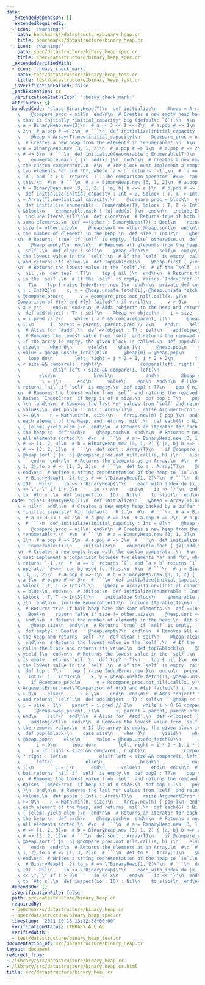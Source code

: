 ```yaml
---
data:
  _extendedDependsOn: []
  _extendedRequiredBy:
  - icon: ':warning:'
    path: benchmarks/datastructure/binary_heap.cr
    title: benchmarks/datastructure/binary_heap.cr
  - icon: ':warning:'
    path: spec/datastructure/binary_heap_spec.cr
    title: spec/datastructure/binary_heap_spec.cr
  _extendedVerifiedWith:
  - icon: ':heavy_check_mark:'
    path: test/datastructure/binary_heap_test.cr
    title: test/datastructure/binary_heap_test.cr
  _isVerificationFailed: false
  _pathExtension: cr
  _verificationStatusIcon: ':heavy_check_mark:'
  attributes: {}
  bundledCode: "class BinaryHeap(T)\n  def initialize\n    @heap = Array(T).new\n\
    \    @compare_proc = nil\n  end\n\n  # Creates a new empty heap backed by a buffer\
    \ that is initially *initial_capacity* big (default: `0`).\n  #\n  # ```\n  #\
    \ a = BinaryHeap.new(3)\n  # a << 3 << 1 << 2\n  # a.pop # => 1\n  # a.pop # =>\
    \ 2\n  # a.pop # => 3\n  # ```\n  def initialize(initial_capacity : Int = 0)\n\
    \    @heap = Array(T).new(initial_capacity)\n    @compare_proc = nil\n  end\n\n\
    \  # Creates a new heap from the elements in *enumerable*.\n  #\n  # ```\n  #\
    \ a = BinaryHeap.new [3, 1, 2]\n  # a.pop # => 1\n  # a.pop # => 2\n  # a.pop\
    \ # => 3\n  # ```\n  def initialize(enumerable : Enumerable(T))\n    initialize\n\
    \    enumerable.each { |x| add(x) }\n  end\n\n  # Creates a new empty heap with\
    \ the custom comperator.\n  #\n  # The block must implement a comparison between\
    \ two elements *a* and *b*, where `a < b` returns `-1`,\n  # `a == b` returns\
    \ `0`, and `a > b` returns `1`. The comparison operator `#<=>` can be used for\
    \ this.\n  #\n  # ```\n  # a = BinaryHeap.new [3, 1, 2]\n  # a.pop # => 1\n  #\
    \ b = BinaryHeap.new [3, 1, 2] { |a, b| b <=> a }\n  # b.pop # => 3\n  # ```\n\
    \  def initialize(initial_capacity : Int = 0, &block : T, T -> Int32?)\n    @heap\
    \ = Array(T).new(initial_capacity)\n    @compare_proc = block\n  end\n\n  # :ditto:\n\
    \  def initialize(enumerable : Enumerable(T), &block : T, T -> Int32?)\n    initialize\
    \ &block\n    enumerable.each { |x| add(x) }\n  end\n\n  include Enumerable(T)\n\
    \  include Iterable(T)\n\n  def_clone\n\n  # Returns true if both heap have the\
    \ same elements.\n  def ==(other : BinaryHeap(T)) : Bool\n    return false if\
    \ size != other.size\n    @heap.sort == other.@heap.sort\n  end\n\n  # Returns\
    \ the number of elements in the heap.\n  def size : Int32\n    @heap.size\n  end\n\
    \n  # Returns `true` if `self` is empty, `false` otherwise.\n  def empty? : Bool\n\
    \    @heap.empty?\n  end\n\n  # Removes all elements from the heap and returns\
    \ `self`.\n  def clear : self\n    @heap.clear\n    self\n  end\n\n  # Returns\
    \ the lowest value in the `self`.\n  # If the `self` is empty, calls the block\
    \ and returns its value.\n  def top(&block)\n    @heap.first { yield }\n  end\n\
    \n  # Returns the lowest value in the `self`.\n  # If the `self` is empty, returns\
    \ `nil`.\n  def top? : T?\n    top { nil }\n  end\n\n  # Returns the lowest value\
    \ in the `self`.\n  # If the `self` is empty, raises `IndexError`.\n  def top\
    \ : T\n    top { raise IndexError.new }\n  end\n\n  private def compare(i : Int32,\
    \ j : Int32)\n    x, y = @heap.unsafe_fetch(i), @heap.unsafe_fetch(j)\n    if\
    \ @compare_proc\n      v = @compare_proc.not_nil!.call(x, y)\n      raise ArgumentError.new(\"\
    Comparison of #{x} and #{y} failed\") if v.nil?\n      v > 0\n    else\n     \
    \ x > y\n    end\n  end\n\n  # Adds *object* to the heap and returns `self`.\n\
    \  def add(object : T) : self\n    @heap << object\n    i = size - 1\n    parent\
    \ = i.pred // 2\n    while i > 0 && compare(parent, i)\n      @heap.swap(parent,\
    \ i)\n      i, parent = parent, parent.pred // 2\n    end\n    self\n  end\n\n\
    \  # Alias for `#add`.\n  def <<(object : T) : self\n    add(object)\n  end\n\n\
    \  # Removes the lowest value from `self` and returns the removed value.\n  #\
    \ If the array is empty, the given block is called.\n  def pop(&block)\n    case\
    \ size\n    when 0\n      yield\n    when 1\n      @heap.pop\n    else\n     \
    \ value = @heap.unsafe_fetch(0)\n      @heap[0] = @heap.pop\n      i = 0\n   \
    \   loop do\n        left, right = i * 2 + 1, i * 2 + 2\n        j = if right\
    \ < size && compare(i, right)\n              compare(left, right) ? right : left\n\
    \            elsif left < size && compare(i, left)\n              left\n     \
    \       else\n              break\n            end\n        @heap.swap(i, j)\n\
    \        i = j\n      end\n      value\n    end\n  end\n\n  # Like `#pop`, but\
    \ returns `nil` if `self` is empty.\n  def pop? : T?\n    pop { nil }\n  end\n\
    \n  # Removes the lowest value from `self` and returns the removed value.\n  #\
    \ Raises `IndexError` if heap is of 0 size.\n  def pop : T\n    pop { raise IndexError.new\
    \ }\n  end\n\n  # Removes the last *n* values from `self` ahd returns the removed\
    \ values.\n  def pop(n : Int) : Array(T)\n    raise ArgumentError.new unless n\
    \ >= 0\n    n = Math.min(n, size)\n    Array.new(n) { pop }\n  end\n\n  # Yields\
    \ each element of the heap, and returns `nil`.\n  def each(&) : Nil\n    @heap.each\
    \ { |elem| yield elem }\n  end\n\n  # Returns an iterator for each element of\
    \ the heap.\n  def each\n    @heap.each\n  end\n\n  # Returns a new array with\
    \ all elements sorted.\n  #\n  # ```\n  # a = BinaryHeap.new [3, 1, 2]\n  # a.sort\
    \ # => [1, 2, 3]\n  # b = BinaryHeap.new [3, 1, 2] { |a, b| b <=> a }\n  # b.sort\
    \ # => [3, 2, 1]\n  # ```\n  def sort : Array(T)\n    if @compare_proc\n     \
    \ @heap.sort { |a, b| @compare_proc.not_nil!.call(a, b) }\n    else\n      @heap.sort\n\
    \    end\n  end\n\n  # Returns the elements as an Array.\n  #\n  # ```\n  # BinaryHeap{3,\
    \ 1, 2}.to_a # => [1, 3, 2]\n  # ```\n  def to_a : Array(T)\n    @heap.dup\n \
    \ end\n\n  # Writes a string representation of the heap to `io`.\n  #\n  # ```\n\
    \  # BinaryHeap{1, 2}.to_s # => \"BinaryHeap{1, 2}\"\n  # ```\n  def to_s(io :\
    \ IO) : Nil\n    io << \"BinaryHeap{\"\n    each_with_index do |x, i|\n      io\
    \ << \", \" if i > 0\n      io << x\n    end\n    io << '}'\n  end\n\n  # Same\
    \ to `#to_s`.\n  def inspect(io : IO) : Nil\n    to_s(io)\n  end\nend\n"
  code: "class BinaryHeap(T)\n  def initialize\n    @heap = Array(T).new\n    @compare_proc\
    \ = nil\n  end\n\n  # Creates a new empty heap backed by a buffer that is initially\
    \ *initial_capacity* big (default: `0`).\n  #\n  # ```\n  # a = BinaryHeap.new(3)\n\
    \  # a << 3 << 1 << 2\n  # a.pop # => 1\n  # a.pop # => 2\n  # a.pop # => 3\n\
    \  # ```\n  def initialize(initial_capacity : Int = 0)\n    @heap = Array(T).new(initial_capacity)\n\
    \    @compare_proc = nil\n  end\n\n  # Creates a new heap from the elements in\
    \ *enumerable*.\n  #\n  # ```\n  # a = BinaryHeap.new [3, 1, 2]\n  # a.pop # =>\
    \ 1\n  # a.pop # => 2\n  # a.pop # => 3\n  # ```\n  def initialize(enumerable\
    \ : Enumerable(T))\n    initialize\n    enumerable.each { |x| add(x) }\n  end\n\
    \n  # Creates a new empty heap with the custom comperator.\n  #\n  # The block\
    \ must implement a comparison between two elements *a* and *b*, where `a < b`\
    \ returns `-1`,\n  # `a == b` returns `0`, and `a > b` returns `1`. The comparison\
    \ operator `#<=>` can be used for this.\n  #\n  # ```\n  # a = BinaryHeap.new\
    \ [3, 1, 2]\n  # a.pop # => 1\n  # b = BinaryHeap.new [3, 1, 2] { |a, b| b <=>\
    \ a }\n  # b.pop # => 3\n  # ```\n  def initialize(initial_capacity : Int = 0,\
    \ &block : T, T -> Int32?)\n    @heap = Array(T).new(initial_capacity)\n    @compare_proc\
    \ = block\n  end\n\n  # :ditto:\n  def initialize(enumerable : Enumerable(T),\
    \ &block : T, T -> Int32?)\n    initialize &block\n    enumerable.each { |x| add(x)\
    \ }\n  end\n\n  include Enumerable(T)\n  include Iterable(T)\n\n  def_clone\n\n\
    \  # Returns true if both heap have the same elements.\n  def ==(other : BinaryHeap(T))\
    \ : Bool\n    return false if size != other.size\n    @heap.sort == other.@heap.sort\n\
    \  end\n\n  # Returns the number of elements in the heap.\n  def size : Int32\n\
    \    @heap.size\n  end\n\n  # Returns `true` if `self` is empty, `false` otherwise.\n\
    \  def empty? : Bool\n    @heap.empty?\n  end\n\n  # Removes all elements from\
    \ the heap and returns `self`.\n  def clear : self\n    @heap.clear\n    self\n\
    \  end\n\n  # Returns the lowest value in the `self`.\n  # If the `self` is empty,\
    \ calls the block and returns its value.\n  def top(&block)\n    @heap.first {\
    \ yield }\n  end\n\n  # Returns the lowest value in the `self`.\n  # If the `self`\
    \ is empty, returns `nil`.\n  def top? : T?\n    top { nil }\n  end\n\n  # Returns\
    \ the lowest value in the `self`.\n  # If the `self` is empty, raises `IndexError`.\n\
    \  def top : T\n    top { raise IndexError.new }\n  end\n\n  private def compare(i\
    \ : Int32, j : Int32)\n    x, y = @heap.unsafe_fetch(i), @heap.unsafe_fetch(j)\n\
    \    if @compare_proc\n      v = @compare_proc.not_nil!.call(x, y)\n      raise\
    \ ArgumentError.new(\"Comparison of #{x} and #{y} failed\") if v.nil?\n      v\
    \ > 0\n    else\n      x > y\n    end\n  end\n\n  # Adds *object* to the heap\
    \ and returns `self`.\n  def add(object : T) : self\n    @heap << object\n   \
    \ i = size - 1\n    parent = i.pred // 2\n    while i > 0 && compare(parent, i)\n\
    \      @heap.swap(parent, i)\n      i, parent = parent, parent.pred // 2\n   \
    \ end\n    self\n  end\n\n  # Alias for `#add`.\n  def <<(object : T) : self\n\
    \    add(object)\n  end\n\n  # Removes the lowest value from `self` and returns\
    \ the removed value.\n  # If the array is empty, the given block is called.\n\
    \  def pop(&block)\n    case size\n    when 0\n      yield\n    when 1\n     \
    \ @heap.pop\n    else\n      value = @heap.unsafe_fetch(0)\n      @heap[0] = @heap.pop\n\
    \      i = 0\n      loop do\n        left, right = i * 2 + 1, i * 2 + 2\n    \
    \    j = if right < size && compare(i, right)\n              compare(left, right)\
    \ ? right : left\n            elsif left < size && compare(i, left)\n        \
    \      left\n            else\n              break\n            end\n        @heap.swap(i,\
    \ j)\n        i = j\n      end\n      value\n    end\n  end\n\n  # Like `#pop`,\
    \ but returns `nil` if `self` is empty.\n  def pop? : T?\n    pop { nil }\n  end\n\
    \n  # Removes the lowest value from `self` and returns the removed value.\n  #\
    \ Raises `IndexError` if heap is of 0 size.\n  def pop : T\n    pop { raise IndexError.new\
    \ }\n  end\n\n  # Removes the last *n* values from `self` ahd returns the removed\
    \ values.\n  def pop(n : Int) : Array(T)\n    raise ArgumentError.new unless n\
    \ >= 0\n    n = Math.min(n, size)\n    Array.new(n) { pop }\n  end\n\n  # Yields\
    \ each element of the heap, and returns `nil`.\n  def each(&) : Nil\n    @heap.each\
    \ { |elem| yield elem }\n  end\n\n  # Returns an iterator for each element of\
    \ the heap.\n  def each\n    @heap.each\n  end\n\n  # Returns a new array with\
    \ all elements sorted.\n  #\n  # ```\n  # a = BinaryHeap.new [3, 1, 2]\n  # a.sort\
    \ # => [1, 2, 3]\n  # b = BinaryHeap.new [3, 1, 2] { |a, b| b <=> a }\n  # b.sort\
    \ # => [3, 2, 1]\n  # ```\n  def sort : Array(T)\n    if @compare_proc\n     \
    \ @heap.sort { |a, b| @compare_proc.not_nil!.call(a, b) }\n    else\n      @heap.sort\n\
    \    end\n  end\n\n  # Returns the elements as an Array.\n  #\n  # ```\n  # BinaryHeap{3,\
    \ 1, 2}.to_a # => [1, 3, 2]\n  # ```\n  def to_a : Array(T)\n    @heap.dup\n \
    \ end\n\n  # Writes a string representation of the heap to `io`.\n  #\n  # ```\n\
    \  # BinaryHeap{1, 2}.to_s # => \"BinaryHeap{1, 2}\"\n  # ```\n  def to_s(io :\
    \ IO) : Nil\n    io << \"BinaryHeap{\"\n    each_with_index do |x, i|\n      io\
    \ << \", \" if i > 0\n      io << x\n    end\n    io << '}'\n  end\n\n  # Same\
    \ to `#to_s`.\n  def inspect(io : IO) : Nil\n    to_s(io)\n  end\nend\n"
  dependsOn: []
  isVerificationFile: false
  path: src/datastructure/binary_heap.cr
  requiredBy:
  - benchmarks/datastructure/binary_heap.cr
  - spec/datastructure/binary_heap_spec.cr
  timestamp: '2021-10-16 13:32:38+00:00'
  verificationStatus: LIBRARY_ALL_AC
  verifiedWith:
  - test/datastructure/binary_heap_test.cr
documentation_of: src/datastructure/binary_heap.cr
layout: document
redirect_from:
- /library/src/datastructure/binary_heap.cr
- /library/src/datastructure/binary_heap.cr.html
title: src/datastructure/binary_heap.cr
---
```

